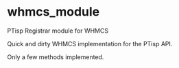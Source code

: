 whmcs_module
============

PTisp Registrar module for WHMCS

Quick and dirty WHMCS implementation for the PTisp API.

Only a few methods implemented.